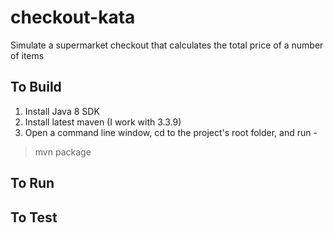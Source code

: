 # checkout-kata

Simulate a supermarket checkout that calculates the total price of a number of items 

To Build
---------
1. Install Java 8 SDK
2. Install latest maven (I work with 3.3.9)
3. Open a command line window, cd to the project's root folder, and run -
>mvn package

To Run
---------
        
To Test
---------
